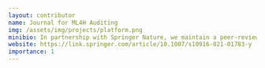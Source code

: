 ```yaml
---
layout: contributor
name: Journal for ML4H Auditing
img: /assets/img/projects/platform.png
minibio: In partnership with Springer Nature, we maintain a peer-reviewed venue for deliberation on the methods, processes and tools needed to manage the particular risks of ML4H systems. Learn more <a href="https://link.springer.com/article/10.1007/s10916-021-01783-y">here</a> and <a href="https://static-content.springer.com/esm/art%3A10.1007%2Fs10916-021-01783-y/MediaObjects/10916_2021_1783_MOESM1_ESM.pdf">here</a>.
website: https://link.springer.com/article/10.1007/s10916-021-01783-y
importance: 1
---
```

